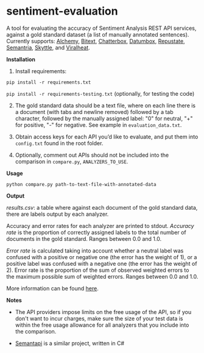 sentiment-evaluation
====================

A tool for evaluating the accuracy of Sentiment Analysis REST API services, against a gold standard dataset (a list of manually annotated sentences). Currently supports: [Alchemy](http://www.alchemyapi.com/), [Bitext](http://www.bitext.com/bitext-api-2.html), [Chatterbox](http://chatterbox.co/), [Datumbox](http://www.datumbox.com/machine-learning-api/), [Repustate](https://www.repustate.com/), [Semantria](https://semantria.com/), [Skyttle](http://www.skyttle.com/), and [Viralheat](https://app.viralheat.com/developer).

**Installation**

1. Install requirements:

``pip install -r requirements.txt``

``pip install -r requirements-testing.txt`` (optionally, for testing the code)

2. The gold standard data should be a text file, where on each line there is a document (with tabs and newline removed) followed by a tab character, followed by the manually assigned label: "0" for neutral, "+" for positive, "-" for negative. See example in ``evaluation_data.txt``.

3. Obtain access keys for each API you’d like to evaluate, and put them into ``config.txt`` found in the root folder.

4. Optionally, comment out APIs should not be included into the comparison in ``compare.py``, ``ANALYZERS_TO_USE``.

**Usage**

``python compare.py path-to-text-file-with-annotated-data``

**Output**

*results.csv*: a table where against each document of the gold standard data, there are labels output by each analyzer.

Accuracy and error rates for each analyzer are printed to stdout. *Accuracy rate* is the proportion of correctly assigned labels to the total number of documents in the gold standard. Ranges between 0.0 and 1.0.

*Error rate* is calculated taking into account whether a neutral label was confused with a positive or negative one (the error has the weight of 1), or a positive label was confused with a negative one (the error has the weight of 2). Error rate is the proportion of the sum of observed weighted errors to the maximum possible sum of weighted errors. Ranges between 0.0 and 1.0.

More information can be found [here](http://blog.skyttle.com/?p=100).

**Notes**

* The API providers impose limits on the free usage of the API, so if you don't want to incur charges, make sure the size of your test data is within the free usage allowance for all analyzers that you include into the comparison.

* [Semantapi](http://www.semantapi.com/) is a similar project, written in C#

